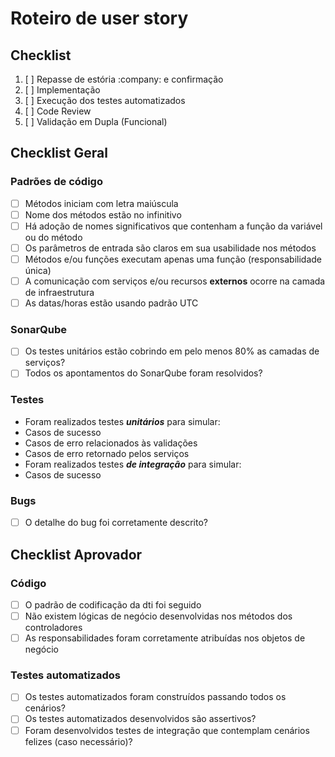 # Roteiro de user story
## Checklist
1. [ ] Repasse de estória :company: e confirmação
2. [ ] Implementação
3. [ ] Execução dos testes automatizados
4. [ ] Code Review
5. [ ] Validação em Dupla (Funcional)

## Checklist Geral
### Padrões de código
- [ ] Métodos iniciam com letra maiúscula
- [ ] Nome dos métodos estão no infinitivo
- [ ] Há adoção de nomes significativos que contenham a função da variável ou do método
- [ ] Os parâmetros de entrada são claros em sua usabilidade nos métodos
- [ ] Métodos e/ou funções executam apenas uma função (responsabilidade única)
- [ ] A comunicação com serviços e/ou recursos **externos** ocorre na camada de infraestrutura
- [ ] As datas/horas estão usando padrão UTC 

### SonarQube
- [ ] Os testes unitários estão cobrindo em pelo menos 80% as camadas de serviços?
- [ ] Todos os apontamentos do SonarQube foram resolvidos?

### Testes
- Foram realizados testes ***unitários*** para simular:
- Casos de sucesso
- Casos de erro relacionados às validações
- Casos de erro retornado pelos serviços
- Foram realizados testes ***de integração*** para simular:
- Casos de sucesso

### Bugs
- [ ] O detalhe do bug foi corretamente descrito?

## Checklist Aprovador
### Código
- [ ] O padrão de codificação da dti foi seguido
- [ ] Não existem lógicas de negócio desenvolvidas nos métodos dos controladores
- [ ] As responsabilidades foram corretamente atribuídas nos objetos de negócio

### Testes automatizados
- [ ] Os testes automatizados foram construídos passando todos os cenários?
- [ ] Os testes automatizados desenvolvidos são assertivos?
- [ ] Foram desenvolvidos testes de integração que contemplam cenários felizes (caso necessário)?
